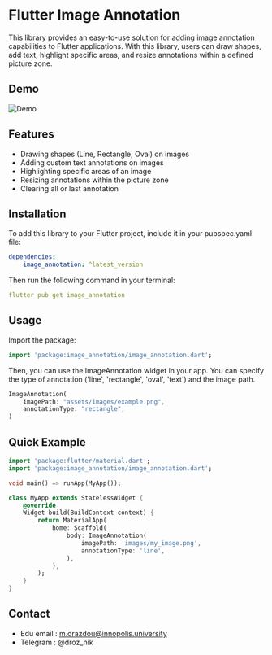 # Flutter Image Annotation

This library provides an easy-to-use solution for adding image annotation capabilities to Flutter applications. With this library, users can draw shapes, add text, highlight specific areas, and resize annotations within a defined picture zone.

## Demo

![Demo](https://github.com/MikitaDrazdou/image_annotation/blob/main/demo/demo.gif)

## Features
* Drawing shapes (Line, Rectangle, Oval) on images
* Adding custom text annotations on images
* Highlighting specific areas of an image
* Resizing annotations within the picture zone
* Clearing all or last annotation

## Installation

To add this library to your Flutter project, include it in your pubspec.yaml file:

```yaml
dependencies:
    image_annotation: ^latest_version
```
Then run the following command in your terminal:

```yaml
flutter pub get image_annotation
```
## Usage
Import the package:

```dart
import 'package:image_annotation/image_annotation.dart';
```
Then, you can use the ImageAnnotation widget in your app. You can specify the type of annotation ('line', 'rectangle', 'oval', 'text') and the image path.

```dart
ImageAnnotation(
    imagePath: "assets/images/example.png",
    annotationType: "rectangle",
)
```
## Quick Example

```dart
import 'package:flutter/material.dart';
import 'package:image_annotation/image_annotation.dart';

void main() => runApp(MyApp());

class MyApp extends StatelessWidget {
    @override
    Widget build(BuildContext context) {
        return MaterialApp(
            home: Scaffold(
                body: ImageAnnotation(
                    imagePath: 'images/my_image.png',
                    annotationType: 'line',
                ),
            ),
        );
    }
}
```
## Contact

* Edu email : m.drazdou@innopolis.university
* Telegram : @droz_nik